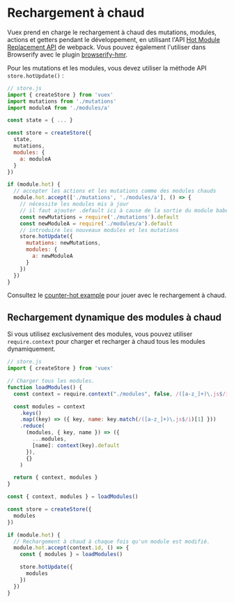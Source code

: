 # Rechargement à chaud

Vuex prend en charge le rechargement à chaud des mutations, modules, actions et getters pendant le développement, en utilisant l'API [Hot Module Replacement API](https://webpack.js.org/guides/hot-module-replacement/) de webpack. Vous pouvez également l'utiliser dans Browserify avec le plugin [browserify-hmr](https://github.com/AgentME/browserify-hmr/).

Pour les mutations et les modules, vous devez utiliser la méthode API `store.hotUpdate()` :

``` js
// store.js
import { createStore } from 'vuex'
import mutations from './mutations'
import moduleA from './modules/a'

const state = { ... }

const store = createStore({
  state,
  mutations,
  modules: {
    a: moduleA
  }
})

if (module.hot) {
  // accepter les actions et les mutations comme des modules chauds
  module.hot.accept(['./mutations', './modules/a'], () => {
    // nécessite les modules mis à jour
    // il faut ajouter .default ici à cause de la sortie du module babel 6
    const newMutations = require('./mutations').default
    const newModuleA = require('./modules/a').default
    // introduire les nouveaux modules et les mutations
    store.hotUpdate({
      mutations: newMutations,
      modules: {
        a: newModuleA
      }
    })
  })
}
```

Consultez le [counter-hot example](https://github.com/vuejs/vuex/tree/main/examples/counter-hot) pour jouer avec le rechargement à chaud.

## Rechargement dynamique des modules à chaud

Si vous utilisez exclusivement des modules, vous pouvez utiliser `require.context` pour charger et recharger à chaud tous les modules dynamiquement.

```js
// store.js
import { createStore } from 'vuex'

// Charger tous les modules.
function loadModules() {
  const context = require.context("./modules", false, /([a-z_]+)\.js$/i)

  const modules = context
    .keys()
    .map((key) => ({ key, name: key.match(/([a-z_]+)\.js$/i)[1] }))
    .reduce(
      (modules, { key, name }) => ({
        ...modules,
        [name]: context(key).default
      }),
      {}
    )

  return { context, modules }
}

const { context, modules } = loadModules()

const store = createStore({
  modules
})

if (module.hot) {
  // Rechargement à chaud à chaque fois qu'un module est modifié.
  module.hot.accept(context.id, () => {
    const { modules } = loadModules()

    store.hotUpdate({
      modules
    })
  })
}
```

